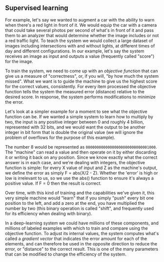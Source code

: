 

## Supervised learning

For example, let's say we wanted to augment a car with the ability to warn when there's a red light in front of it. We would equip the car with a camera that could take several photos per second of what's in front of it and pass them to an analyzer that would determine whether the image includes or not a red traffic light. To teach the system we would collect a large dataset of images including intersections with and without lights, at different times of day and different configurations. In our example, let's say the system receives an image as input and outputs a value (frequently called "score") for the image.

To train the system, we need to come up with an _objective function_ that can give us a measure of "correctness", or, if you will, "by how much the system missed". What we want is to guide the machine to give us the highest score for the correct values, consistently. For every item processed the objective function tells the system the measured error (distance) relative to the desired score. In response, the system performs modifications to minimize the error.

Let's look at a simpler example for a moment to see what the objective function can be. If we wanted a simple system to learn how to multiply by two, the input is any positive integer between 0 and roughly 4 billion, represented with 32 bits, and we would want the output to be another integer in bit form that is double the original value (we will ignore the problem of overflows for the purpose of this example).  

The number 8 would be represented as `00000000000000000000000000001000`. The "machine" can read a value and then operate on it by either discarding it or writing it back on any position.  Since we know exactly what the correct answer is in each case, and we're dealing with integers, the objective function is simple: for every X value of input and Z as the machine's output, we define the error as simply F = abs(X/2 - Z). Whether the 'error' is high or low is irrelevant to us, so we use the abs() function to ensure it's always a positive value. If F = 0 then the result is correct.

Over time, with this kind of training and the capabilities we've given it, this very simple machine would "learn" that if you simply "push" every bit one position to the left, and add a zero at the end, you have multiplied the number by two (this binary operation is called "shift", and frequently used for its efficiency when dealing with binary).

In a deep-learning system we could have millions of these components, and
millions of labeled examples with which to train and compare using the objective function. To adjust its internal values, the system computes what's called a _gradient vector_ that indicates the error amount for each of the elements, and can therefore be used in the opposite direction to reduce the error, or "distance" to the correct result. This is one of the many parameters that can be modified to change the efficiency of the system.
